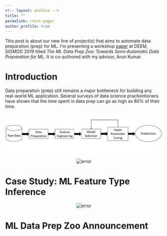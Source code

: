 ```yaml
---
<!-- layout: archive -->
title: ""
permalink: /test-page/
author_profile: true
---
```


This post is about our new line of project(s) that aims to automate data preparation (prep) for ML. I'm presenting a workshop [paper](https://adalabucsd.github.io/papers/2019_DataPrepZoo_DEEM.pdf) at DEEM, SIGMOD 2019 titled *The ML Data Prep Zoo: Towards Semi-Automatic Data Preparation for ML*. It is co-authored with my advisor, Arun Kumar.


Introduction
============================

Data preparation (prep) still remains a major bottleneck for building any real-world ML application. Several surveys of data science practiontioners have shown that the time spent in data prep can go as high as 80% of their time.


<p style="text-align:center;">
<img src="imgs/automl.png" width="800" alt="error">
</p>


<p style="text-align:center;">
<img src="../assets/2019-06-10-speakql/task-steps.png" width="800" alt="error">
</p>


Case Study: ML Feature Type Inference
============================

<p style="text-align:center;">
<img src="https://github.com/pvn25/pvn25.github.io/tree/master/imgs/semantic-gap.png" width="800" alt="error">
</p>



ML Data Prep Zoo Announcement
============================

